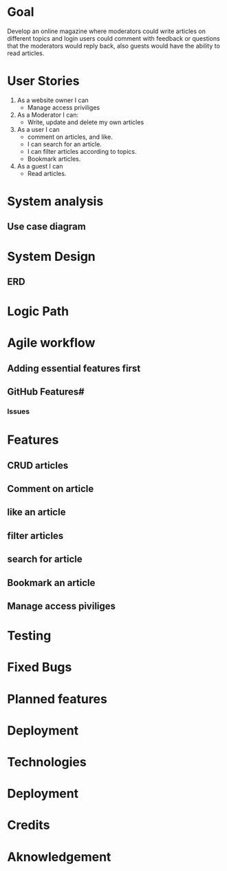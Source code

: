 # Goal
Develop an online magazine where moderators could write articles on different topics and login users could comment with feedback or questions that the moderators would reply back, also guests would have the ability to read articles.

# User Stories

1. As a website owner I can 
    - Manage access priviliges
2. As a Moderator I can:
    - Write, update and delete my own articles
3. As a user I can 
    - comment on articles, and like.
    - I can search for an article.
    - I can filter articles according to topics. 
    - Bookmark articles. 
4. As a guest I can
    - Read articles.

# System analysis
## Use case diagram

# System Design
## ERD

# Logic Path

# Agile workflow
## Adding essential features first
## GitHub Features#

### Issues

# Features
## CRUD articles
## Comment on article
## like an article
## filter articles
## search for article
## Bookmark an article

## Manage access piviliges

# Testing

# Fixed Bugs

# Planned features

# Deployment

# Technologies

# Deployment 

# Credits

# Aknowledgement
